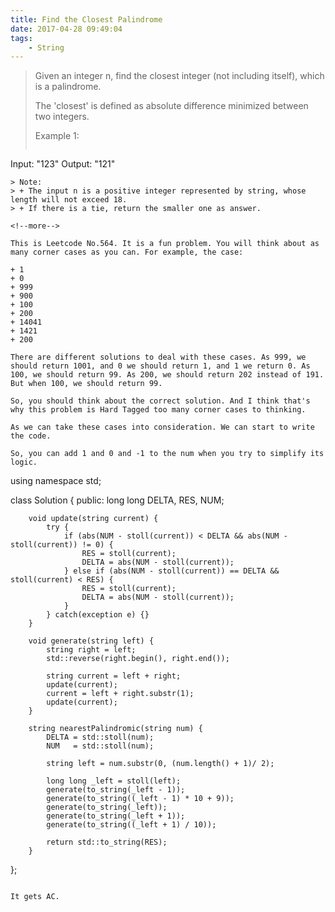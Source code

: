```yaml
---
title: Find the Closest Palindrome
date: 2017-04-28 09:49:04
tags:
    - String
---
```


> Given an integer n, find the closest integer (not including itself), which is a palindrome.
>
> The 'closest' is defined as absolute difference minimized between two integers.
>
> Example 1:
>```
Input: "123"
Output: "121"
```
> Note:
> + The input n is a positive integer represented by string, whose length will not exceed 18.
> + If there is a tie, return the smaller one as answer.

<!--more-->

This is Leetcode No.564. It is a fun problem. You will think about as many corner cases as you can. For example, the case:

+ 1
+ 0
+ 999
+ 900
+ 100
+ 200
+ 14041
+ 1421
+ 200

There are different solutions to deal with these cases. As 999, we should return 1001, and 0 we should return 1, and 1 we return 0. As 100, we should return 99. As 200, we should return 202 instead of 191. But when 100, we should return 99.

So, you should think about the correct solution. And I think that's why this problem is Hard Tagged too many corner cases to thinking.

As we can take these cases into consideration. We can start to write the code.

So, you can add 1 and 0 and -1 to the num when you try to simplify its logic.

```
using namespace std;

class Solution {
    public:
        long long DELTA, RES, NUM;

        void update(string current) {
            try {
                if (abs(NUM - stoll(current)) < DELTA && abs(NUM - stoll(current)) != 0) {
                    RES = stoll(current);
                    DELTA = abs(NUM - stoll(current));
                } else if (abs(NUM - stoll(current)) == DELTA && stoll(current) < RES) {
                    RES = stoll(current);
                    DELTA = abs(NUM - stoll(current));
                }
            } catch(exception e) {}
        }

        void generate(string left) {
            string right = left;
            std::reverse(right.begin(), right.end());

            string current = left + right;
            update(current);
            current = left + right.substr(1);
            update(current);
        }

        string nearestPalindromic(string num) {
            DELTA = std::stoll(num);
            NUM   = std::stoll(num);

            string left = num.substr(0, (num.length() + 1)/ 2);

            long long _left = stoll(left);
            generate(to_string(_left - 1));
            generate(to_string((_left - 1) * 10 + 9));
            generate(to_string(_left));
            generate(to_string(_left + 1));
            generate(to_string((_left + 1) / 10));

            return std::to_string(RES);
        }
};
```

It gets AC.

